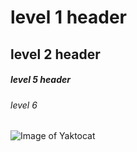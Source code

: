 # level 1 header
## level 2 header
##### level 5 header
###### level 6

![Image of Yaktocat](https://octodex.github.com/images/yaktocat.png)
